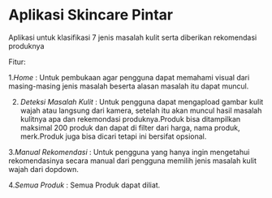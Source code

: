# Aplikasi Skincare Pintar

Aplikasi untuk klasifikasi 7 jenis masalah kulit serta diberikan rekomendasi produknya

Fitur:

1.*Home* : Untuk pembukaan agar pengguna dapat memahami visual dari masing-masing jenis masalah beserta alasan masalah itu dapat muncul.

2. *Deteksi Masalah Kulit* : Untuk pengguna dapat mengapload gambar kulit wajah atau langsung dari kamera, setelah itu akan muncul hasil masalah kulitnya apa dan rekemondasi produknya.Produk bisa ditampilkan maksimal 200 produk dan dapat di filter dari harga, nama produk, merk.Produk juga bisa dicari tetapi ini bersifat opsional.
   
3.*Manual Rekomendasi* : Untuk pengguna yang hanya ingin mengetahui rekomendasinya secara manual dari pengguna memilih jenis masalah kulit wajah dari dopdown.

4.*Semua Produk* : Semua Produk dapat diliat.

